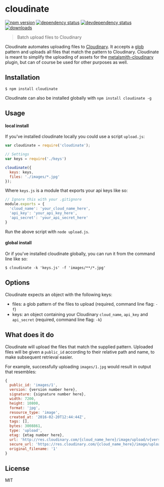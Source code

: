 # cloudinate

[![npm version][version-badge]][version-url]
[![dependency status][dependency-badge]][dependency-url]
[![devdependency status][devdependency-badge]][devdependency-url]
[![downloads][downloads-badge]][downloads-url]

> Batch upload files to Cloudinary

Cloudinate automates uploading files to [Cloudinary](http://cloudinary.com/). It accepts a [glob](https://github.com/isaacs/node-glob) pattern and uploads all files that match the pattern to Cloudinary. Cloudinate is meant to simplify the uploading of assets for the [metalsmith-cloudinary](https://github.com/superwolff/metalsmith-cloudinary) plugin, but can of course be used for other purposes as well.

## Installation

```
$ npm install cloudinate
```

Cloudinate can also be installed globally with `npm install cloudinate -g`

## Usage

#### local install

If you've installed cloudinate locally you could use a script `upload.js`:

```javascript
var cloudinate = require('cloudinate');

// Settings
var keys = require('./keys')

cloudinate({
  keys: keys,
  files: './images/*.jpg'
});
```

Where `keys.js` is a module that exports your api keys like so:

```javascript
// Ignore this with your .gitignore
module.exports = {
  'cloud_name': 'your_cloud_name_here',
  'api_key': 'your_api_key_here',
  'api_secret': 'your_api_secret_here'
}
```

Run the above script with `node upload.js`.

#### global install

Or if you've installed cloudinate globally, you can run it from the command line like so:

```
$ cloudinate -k 'keys.js' -f 'images/**/*.jpg'
```

## Options

Cloudinate expects an object with the following keys:

* files: a glob pattern of the files to upload (required, command line flag: `-f`)
* keys: an object containing your Cloudinary `cloud_name`, `api_key` and `api_secret` (required, command line flag: `-k`)

## What does it do

Cloudinate will upload the files that match the supplied pattern. Uploaded files will be given a `public_id` according to their relative path and name, to make subsequent retrieval easier.

For example, successfully uploading `images/1.jpg` would result in output that resembles:

```javascript
{
  public_id: 'images/1',
  version: {version number here},
  signature: {signature number here},
  width: 7200,
  height: 10800,
  format: 'jpg',
  resource_type: 'image',
  created_at: '2016-02-20T12:44:44Z',
  tags: [],
  bytes: 3008861,
  type: 'upload',
  etag: {etag number here},
  url: 'http://res.cloudinary.com/{cloud_name_here}/image/upload/v{version_number_here}/images/1.jpg',
  secure_url: 'https://res.cloudinary.com/{cloud_name_here}/image/upload/v{version_number_here}/images/1.jpg',
  original_filename: '1'
}
```

## License

MIT

[dependency-badge]: https://david-dm.org/superwolff/cloudinate.svg
[dependency-url]: https://david-dm.org/superwolff/cloudinate
[devdependency-badge]: https://david-dm.org/superwolff/cloudinate/dev-status.svg
[devdependency-url]: https://david-dm.org/superwolff/cloudinate#info=devDependencies
[downloads-badge]: https://img.shields.io/npm/dm/cloudinate.svg
[downloads-url]: https://www.npmjs.com/package/cloudinate
[version-badge]: https://img.shields.io/npm/v/cloudinate.svg
[version-url]: https://www.npmjs.com/package/cloudinate
